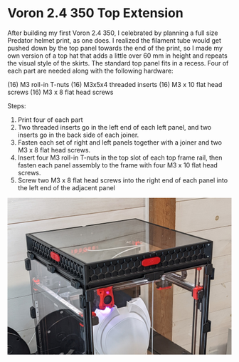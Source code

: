 # Voron 2.4 350 Top Extension

After building my first Voron 2.4 350, I celebrated by planning a full size Predator helmet print, as one does. I realized the filament tube would get pushed down by the top panel towards the end of the print, so I made my own version of a top hat that adds a little over 60 mm in height and repeats the visual style of the skirts. The standard top panel fits in a recess. Four of each part are needed along with the following hardware:

(16) M3 roll-in T-nuts
(16) M3x5x4 threaded inserts
(16) M3 x 10 flat head screws
(16) M3 x 8 flat head screws

Steps:
1. Print four of each part
2. Two threaded inserts go in the left end of each left panel, and two inserts go in the back side of each joiner. 
3. Fasten each set of right and left panels together with a joiner and two M3 x 8 flat head screws.
4. Insert four M3 roll-in T-nuts in the top slot of each top frame rail, then fasten each panel assembly to the frame with four M3 x 10 flat head screws.
5. Screw two M3 x 8 flat head screws into the right end of each panel into the left end of the adjacent panel

![Voron 2.4 350 Top Extension](https://github.com/CAiston/Voron-2.4-350-Top-Extension/blob/main/Images/Voron%202.4%20350%20Top%20Extension%2001%20Detail%201600x1120.jpg)
